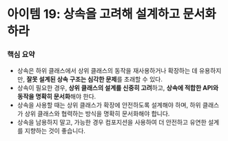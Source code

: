 # 아이템 19: 상속을 고려해 설계하고 문서화하라

### 핵심 요약

- 상속은 하위 클래스에서 상위 클래스의 동작을 재사용하거나 확장하는 데 유용하지만, **잘못 설계된 상속 구조는 심각한 문제**를 초래할 수 있다.
- 상속이 필요한 경우, **상위 클래스의 설계를 신중히 고려**하고, **상속에 적합한 API와 동작을 명확히 문서화**해야 한다.
- 상속을 사용할 때는 상위 클래스가 확장에 안전하도록 설계해야 하며, 하위 클래스가 상위 클래스와 협력하는 방식을 명확히 문서화해야 합니다.
- 상속을 남용하지 말고, 가능한 경우 컴포지션을 사용하여 더 안전하고 유연한 설계를 지향하는 것이 좋습니다.